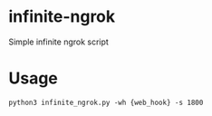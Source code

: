# infinite-ngrok
Simple infinite ngrok script

# Usage
```
python3 infinite_ngrok.py -wh {web_hook} -s 1800 
```